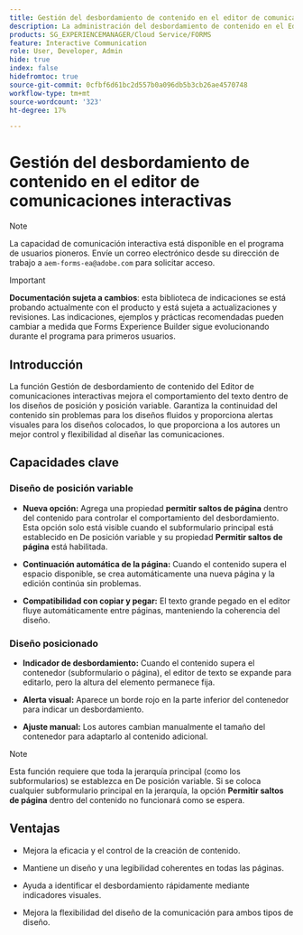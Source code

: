 ```yaml
---
title: Gestión del desbordamiento de contenido en el editor de comunicaciones interactivas
description: La administración del desbordamiento de contenido en el Editor de comunicaciones interactivas mejora la forma en que el texto se comporta dentro de los diseños Fluidos y Colocados.
products: SG_EXPERIENCEMANAGER/Cloud Service/FORMS
feature: Interactive Communication
role: User, Developer, Admin
hide: true
index: false
hidefromtoc: true
source-git-commit: 0cfbf6d61bc2d557b0a096db5b3cb26ae4570748
workflow-type: tm+mt
source-wordcount: '323'
ht-degree: 17%

---
```



# Gestión del desbordamiento de contenido en el editor de comunicaciones interactivas

>[!NOTE]
>
> La capacidad de comunicación interactiva está disponible en el programa de usuarios pioneros. Envíe un correo electrónico desde su dirección de trabajo a `aem-forms-ea@adobe.com` para solicitar acceso.

>[!IMPORTANT]
>
> **Documentación sujeta a cambios**: esta biblioteca de indicaciones se está probando actualmente con el producto y está sujeta a actualizaciones y revisiones. Las indicaciones, ejemplos y prácticas recomendadas pueden cambiar a medida que Forms Experience Builder sigue evolucionando durante el programa para primeros usuarios.

## Introducción

La función Gestión de desbordamiento de contenido del Editor de comunicaciones interactivas mejora el comportamiento del texto dentro de los diseños de posición y posición variable.
Garantiza la continuidad del contenido sin problemas para los diseños fluidos y proporciona alertas visuales para los diseños colocados, lo que proporciona a los autores un mejor control y flexibilidad al diseñar las comunicaciones.

## Capacidades clave

### Diseño de posición variable

- **Nueva opción:**
Agrega una propiedad **permitir saltos de página** dentro del contenido para controlar el comportamiento del desbordamiento. Esta opción solo está visible cuando el subformulario principal está establecido en De posición variable y su propiedad **Permitir saltos de página** está habilitada.

- **Continuación automática de la página:**
Cuando el contenido supera el espacio disponible, se crea automáticamente una nueva página y la edición continúa sin problemas.

- **Compatibilidad con copiar y pegar:**
El texto grande pegado en el editor fluye automáticamente entre páginas, manteniendo la coherencia del diseño.

### Diseño posicionado

- **Indicador de desbordamiento:**
Cuando el contenido supera el contenedor (subformulario o página), el editor de texto se expande para editarlo, pero la altura del elemento permanece fija.

- **Alerta visual:**
Aparece un borde rojo en la parte inferior del contenedor para indicar un desbordamiento.

- **Ajuste manual:**
Los autores cambian manualmente el tamaño del contenedor para adaptarlo al contenido adicional.

>[!NOTE]
>
> Esta función requiere que toda la jerarquía principal (como los subformularios) se establezca en De posición variable. Si se coloca cualquier subformulario principal en la jerarquía, la opción **Permitir saltos de página** dentro del contenido no funcionará como se espera.

## Ventajas

- Mejora la eficacia y el control de la creación de contenido.

- Mantiene un diseño y una legibilidad coherentes en todas las páginas.

- Ayuda a identificar el desbordamiento rápidamente mediante indicadores visuales.

- Mejora la flexibilidad del diseño de la comunicación para ambos tipos de diseño.
